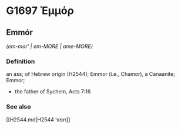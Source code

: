 # G1697 Ἐμμόρ

## Emmór

_(em-mor' | em-MORE | ame-MORE)_

### Definition

an ass; of Hebrew origin (H2544); Emmor (i.e., Chamor), a Canaanite; Emmor; 

- the father of Sychem, Acts 7:16

### See also

[[H2544.md|H2544 חמור]]

